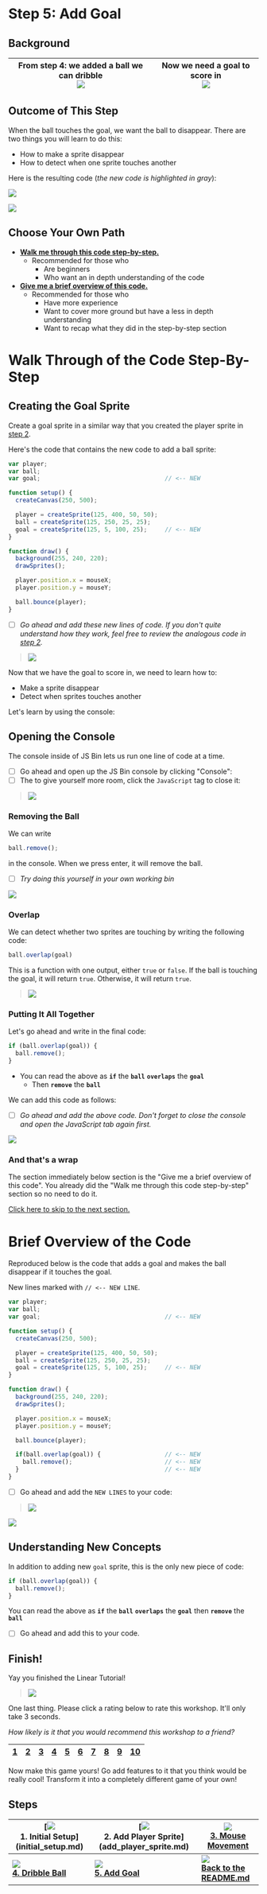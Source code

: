 # Step 5: Add Goal

## Background

| From step 4: we added a ball we can dribble <br> ![](img/4_mini.gif) |  Now we need a goal to score in <br> ![](img/5_mini.gif)  |
|----------------------------------------------------------------------|-----------------------------------------------------------|

## Outcome of This Step

When the ball touches the goal, we want the ball to disappear. There are two things you will learn to do this:

- How to make a sprite disappear
- How to detect when one sprite touches another

Here is the resulting code (_the new code is highlighted in gray_):

![](img/5_js_bin.gif)

[![](img/bttn_open_in_js_bin.png)][goal]
</a>

## Choose Your Own Path

- [**Walk me through this code step-by-step.**](#walk-through-of-the-code-step-by-step)
    - Recommended for those who
      - Are beginners
      - Who want an in depth understanding of the code
- [**Give me a brief overview of this code.**](#brief-overview-of-the-code)
    - Recommended for those who
      - Have more experience
      - Want to cover more ground but have a less in depth understanding
      - Want to recap what they did in the step-by-step section

# Walk Through of the Code Step-By-Step

## Creating the Goal Sprite

Create a goal sprite in a similar way that you created the player sprite in [step 2](add_player_sprite.md).

Here's the code that contains the new code to add a ball sprite:

```js
var player;
var ball;
var goal;                                   // <-- NEW

function setup() {
  createCanvas(250, 500);

  player = createSprite(125, 400, 50, 50);
  ball = createSprite(125, 250, 25, 25);
  goal = createSprite(125, 5, 100, 25);     // <-- NEW
}

function draw() {
  background(255, 240, 220);
  drawSprites();

  player.position.x = mouseX;
  player.position.y = mouseY;

  ball.bounce(player);
}
```

- [ ] _Go ahead and add these new lines of code. If you don't quite understand how they work, feel free to review the analogous code in [step 2](add_player_sprite.md)._

> ![](img/5_write-a_create_goal.gif)

Now that we have the goal to score in, we need to learn how to:

- Make a sprite disappear
- Detect when sprites touches another

Let's learn by using the console:

## Opening the Console

The console inside of JS Bin lets us run one line of code at a time.

- [ ] Go ahead and open up the JS Bin console by clicking "Console":
- [ ] The to give yourself more room, click the `JavaScript` tag to close it:

> ![](img/5_write-b_open_console.gif)

### Removing the Ball

We can write

```js
ball.remove();
```

in the console. When we press enter, it will remove the ball.

- [ ] _Try doing this yourself in your own working bin_

![](img/5_write-d_console_ball_remove.gif)

### Overlap

We can detect whether two sprites are touching by writing the following code:

```js
ball.overlap(goal)
```

This is a function with one output, either `true` or `false`. If the ball is touching the goal, it will return `true`. Otherwise, it will return `true`.

> ![](img/5_write-c_console_ball_overlap.gif)

### Putting It All Together

Let's go ahead and write in the final code:

```js
if (ball.overlap(goal)) {
  ball.remove();
}
```

- You can read the above as **`if`** the **`ball`** **`overlaps`** the **`goal`**
  - Then **`remove`** the **`ball`**

We can add this code as follows:

- [ ] _Go ahead and add the above code. Don't forget to close the console and open the JavaScript tab again first._

![](img/5_write-f_if_overlap_remove.gif)

### And that's a wrap

The section immediately below section is the "Give me a brief overview of this code". You already did the "Walk me through this code step-by-step" section so no need to do it.

[Click here to skip to the next section.](#finish)

# Brief Overview of the Code

Reproduced below is the code that adds a goal and makes the ball disappear if it touches the goal.

New lines marked with `// <-- NEW LINE`.

```js
var player;
var ball;
var goal;                                   // <-- NEW

function setup() {
  createCanvas(250, 500);

  player = createSprite(125, 400, 50, 50);
  ball = createSprite(125, 250, 25, 25);
  goal = createSprite(125, 5, 100, 25);     // <-- NEW
}

function draw() {
  background(255, 240, 220);
  drawSprites();

  player.position.x = mouseX;
  player.position.y = mouseY;

  ball.bounce(player);

  if(ball.overlap(goal)) {                  // <-- NEW
    ball.remove();                          // <-- NEW
  }                                         // <-- NEW
}
```

- [ ] Go ahead and add the `NEW LINES` to your code:

> ![](img/5_js_bin_complete.gif)

[![](img/bttn_open_in_js_bin.png)][goal]

## Understanding New Concepts

In addition to adding new `goal` sprite, this is the only new piece of code:

```js
if (ball.overlap(goal)) {
  ball.remove();
}
```

You can read the above as **`if`** the **`ball`** **`overlaps`** the **`goal`** then **`remove`** the **`ball`**

- [ ] Go ahead and add this to your code.

## Finish!

Yay you finished the Linear Tutorial!

> ![](img/celebrate.gif)

One last thing. Please click a rating below to rate this workshop. It'll only take 3 seconds.

_How likely is it that you would recommend this workshop to a friend?_

| [1][r1] | [2][r2] | [3][r3] | [4][r4] | [5][r5] | [6][r6] | [7][r7] | [8][r8] | [9][r9] | [10][r10] |
| ------- | ------- | ------- | ------- | ------- | ------- | ------- | ------- | ------- | --------- |

Now make this game yours! Go add features to it that you think would be really cool! Transform it into a completely different game of your own!

[r1]: https://feedback-redir.hackclub.com/1siArk1L3ZWI57xyFpHrz7BuSQEitL2hgmsiW2Ln4qms?ip=entry.78173348&rfield=entry.559841237&r=1
[r2]: https://feedback-redir.hackclub.com/1siArk1L3ZWI57xyFpHrz7BuSQEitL2hgmsiW2Ln4qms?ip=entry.78173348&rfield=entry.559841237&r=2
[r3]: https://feedback-redir.hackclub.com/1siArk1L3ZWI57xyFpHrz7BuSQEitL2hgmsiW2Ln4qms?ip=entry.78173348&rfield=entry.559841237&r=3
[r4]: https://feedback-redir.hackclub.com/1siArk1L3ZWI57xyFpHrz7BuSQEitL2hgmsiW2Ln4qms?ip=entry.78173348&rfield=entry.559841237&r=4
[r5]: https://feedback-redir.hackclub.com/1siArk1L3ZWI57xyFpHrz7BuSQEitL2hgmsiW2Ln4qms?ip=entry.78173348&rfield=entry.559841237&r=5
[r6]: https://feedback-redir.hackclub.com/1siArk1L3ZWI57xyFpHrz7BuSQEitL2hgmsiW2Ln4qms?ip=entry.78173348&rfield=entry.559841237&r=6
[r7]: https://feedback-redir.hackclub.com/1siArk1L3ZWI57xyFpHrz7BuSQEitL2hgmsiW2Ln4qms?ip=entry.78173348&rfield=entry.559841237&r=7
[r8]: https://feedback-redir.hackclub.com/1siArk1L3ZWI57xyFpHrz7BuSQEitL2hgmsiW2Ln4qms?ip=entry.78173348&rfield=entry.559841237&r=8
[r9]: https://feedback-redir.hackclub.com/1siArk1L3ZWI57xyFpHrz7BuSQEitL2hgmsiW2Ln4qms?ip=entry.78173348&rfield=entry.559841237&r=9
[r10]: https://feedback-redir.hackclub.com/1siArk1L3ZWI57xyFpHrz7BuSQEitL2hgmsiW2Ln4qms?ip=entry.78173348&rfield=entry.559841237&r=10

## Steps

| **[![](img/1_mini.png) <br> 1. Initial Setup] (initial_setup.md)** | **[![](img/2_mini.png) <br> 2. Add Player Sprite]  (add_player_sprite.md)** | **[![](img/3_mini.gif)  <br> 3. Mouse Movement](mouse_movement.md)** |
|--------------------------------------------------------------------|-----------------------------------------------------------------------------|----------------------------------------------------------------------|
| **[![](img/4_mini.gif) <br> 4. Dribble Ball](dribble_ball.md)**    | **[![](img/5_mini.gif) <br> 5. Add Goal](add_goal.md)**                     | **[![](img/readme.png) <br> Back to the README.md](README.md)**      |

[goal]: https://jsbin.com/gist/50b3d37bf568c7159d6c
